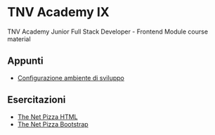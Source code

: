 # TNV Academy IX
TNV Academy Junior Full Stack Developer - Frontend Module course material

## Appunti
- [Configurazione ambiente di sviluppo](./dev-environment-setup.md)

## Esercitazioni
- [The Net Pizza HTML](https://michelefenu.github.io/tnv-academy-IX/the-net-pizza-html/index.html)
- [The Net Pizza Bootstrap](https://michelefenu.github.io/tnv-academy-IX/the-net-pizza-bootstrap/index.html)
